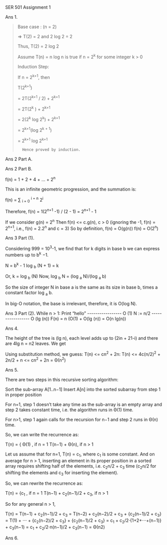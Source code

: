 SER 501
Assignment 1




Ans 1.


>Base case : (n = 2)
>
>   => T(2) = 2 and 2 log 2 = 2
>
>   Thus, T(2) = 2 log 2
>
>
>
>Assume T(n) = n log n is true if n = 2<sup>k</sup> for some integer k > 0
>
>
>
>Induction Step:
>
>
>   If n = 2<sup>k+1</sup>, then
>
>   T(2<sup>k+1</sup>)
>
>   = 2T(2<sup>k+1</sup> / 2) + 2<sup>k+1</sup> 
>
>   = 2T(2<sup>k</sup> ) + 2<sup>k+1 </sup>
>
>   = 2(2<sup>k</sup> log 2<sup>k</sup>) + 2<sup>k+1</sup>
>
>   = 2<sup>k+1</sup>(log 2<sup>k + 1</sup>)
>
>   = 2<sup>k+1</sup> log 2<sup>k+1</sup>
>
>   	Hence proved by induction.






Ans 2 Part A.




Ans 2 Part B.


f(n) = 1 + 2 + 4 + … + 2<sup>n</sup>

This is an infinite geometric progression, and the summation is:

f(n) = ∑ <sub>i = 0</sub> <sup>i = n</sup>  2<sup>i</sup>

Therefore, f(n) = 1(2<sup>n+1</sup> -1) / (2 - 1) = 2<sup>n+1</sup> - 1

If we consider g(n) = 2<sup>n</sup>
Then f(n) <= c.g(n), c > 0 (ignoring the -1, f(n) = 2<sup>n+1</sup>, i.e., f(n) = 2.2<sup>n</sup> and c = 3)
So by definition,    f(n)  = O(g(n))
	 f(n)   = O(2<sup>n</sup>)


Ans 3 Part (1).

Considering 999 = 10<sup>3</sup>-1, we find that for k digits in base b we can express numbers up to b<sup>k</sup> −1.

N = b<sup>k</sup> - 1
log <sub>b</sub> (N + 1) = k

Or, k = log <sub>b</sub> (N)
Now, log <sub>b</sub> N = (log <sub>a</sub> N)/(log <sub>a</sub> b)
 
So the size of integer N in base a is the same as its size in base b, times a constant factor log <sub>a</sub> b. 

In big-O notation, the base is irrelevant, therefore, it is O(log N).

Ans 3 Part (2).
While n > 1:
	Print “hello”   ----------------- O (1)
	N := n/2        ----------------- O (lg (n))
F(n) = n (O(1) + O(lg (n))
     = O(n lg(n))


Ans 4.

The height of the tree is (lg n), each level adds up to (2in + 21-i) and there are 4lg n = n2 
leaves. We get

	
Using substitution method, we guess: T(n) <= cn<sup>2</sup> + 2n:
T(n) <= 4c(n/2)<sup>2</sup> + 2n/2 + n
     <= cn<sup>2</sup> + 2n
      = Θ(n<sup>2</sup>)




Ans 5.

There are two steps in this recursive sorting algorithm:

Sort the sub-array A[1..n−1]
Insert A[n] into the sorted subarray from step 1 in proper position

For n=1, step 1 doesn’t take any time as the sub-array is an empty array and step 2 takes constant time, i.e. the algorithm runs in Θ(1) time.

For n>1, step 1 again calls for the recursion for n−1 and step 2 runs in Θ(n) time.

So, we can write the recurrence as:

T(n) = {  Θ(1)         , if n = 1
          T(n−1) + Θ(n), if n > 1

Let us assume that for n=1, T(n) = c<sub>1</sub>, where c<sub>1</sub> is some constant. 
And on average for n > 1, inserting an element in its proper position in a sorted array requires shifting half of the elements, i.e. c<sub>2</sub>n/2 + c<sub>3</sub> time (c<sub>2</sub>n/2 for shifting the elements and c<sub>3</sub> for inserting the element).

So, we can rewrite the recurrence as:

T(n) = {c<sub>1</sub>                                , if n = 1
        T(n−1) + c<sub>2</sub>(n−1)/2 + c<sub>3</sub>, if n > 1

So for any general n > 1,

T(n) = T(n−1) + c<sub>2</sub>(n−1)/2 + c<sub>3</sub>
= T(n−2) + c<sub>2</sub>(n−2)/2 + c<sub>3</sub> + {c<sub>2</sub>(n−1)/2 + c<sub>3</sub>}
= T(1) + ⋅⋅⋅ + {c<sub>2</sub>(n−2)/2 + c<sub>3</sub>} + {c<sub>2</sub>(n−1)/2 + c<sub>3</sub>}
= c<sub>1</sub> + c<sub>2</sub>/2⋅{1+2+⋅⋅⋅+(n−1)} + c<sub>3</sub>(n−1)
= c<sub>1</sub> + c<sub>2</sub>/2⋅n(n−1)/2 + c<sub>3</sub>(n−1)
= Θ(n2)



Ans 6.



